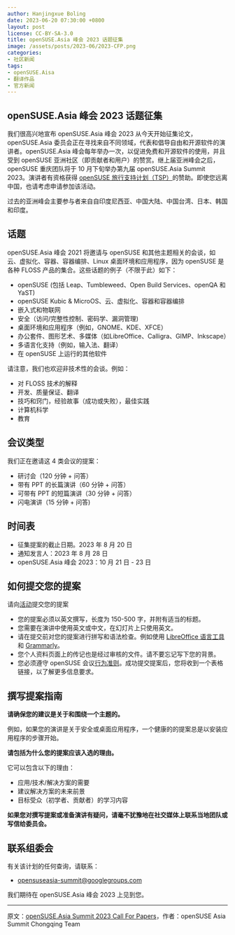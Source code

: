 ```yaml
---
author: Hanjingxue Boling
date: 2023-06-20 07:30:00 +0800
layout: post
license: CC-BY-SA-3.0
title: openSUSE.Asia 峰会 2023 话题征集
image: /assets/posts/2023-06/2023-CFP.png
categories:
- 社区新闻
tags:
- openSUSE.Aisa
- 翻译作品
- 官方新闻
---
```


## openSUSE.Asia 峰会 2023 话题征集

我们很高兴地宣布 openSUSE.Asia 峰会 2023 从今天开始征集论文，openSUSE.Asia 委员会正在寻找来自不同领域，代表和倡导自由和开源软件的演讲者。openSUSE.Asia 峰会每年举办一次，以促进免费和开源软件的使用，并且受到 openSUSE 亚洲社区（即贡献者和用户）的赞赏。继上届亚洲峰会之后，openSUSE 重庆团队将于 10 月下旬举办第九届 openSUSE.Asia Summit 2023。演讲者有资格获得 [openSUSE 旅行支持计划（TSP）][tsp]的赞助。即使您远离中国，也请考虑申请参加该活动。

[tsp]: https://en.opensuse.org/openSUSE:Travel_Support_Program

过去的亚洲峰会主要参与者来自自印度尼西亚、中国大陆、中国台湾、日本、韩国和印度。

## 话题

openSUSE.Asia 峰会 2021 将邀请与 openSUSE 和其他主题相关的会谈，如云、虚拟化、容器、容器编排、Linux 桌面环境和应用程序，因为 openSUSE 是各种 FLOSS 产品的集合。这些话题的例子（不限于此）如下：

*  openSUSE (包括 Leap、Tumbleweed、Open Build Services、openQA 和 YaST)
*  openSUSE Kubic & MicroOS、云、虚拟化、容器和容器编排
*  嵌入式和物联网
*  安全（访问/完整性控制、密码学、漏洞管理)
*  桌面环境和应用程序（例如，GNOME、KDE、XFCE）
*  办公套件、图形艺术、多媒体（如LibreOffice、Calligra、GIMP、Inkscape）
*  多语言化支持（例如，输入法、翻译）
*  在 openSUSE 上运行的其他软件

请注意，我们也欢迎非技术性的会谈。例如：

* 对 FLOSS 技术的解释
* 开发、质量保证、翻译
* 技巧和窍门，经验故事（成功或失败），最佳实践
* 计算机科学
* 教育

## 会议类型

我们正在邀请这 4 类会议的提案：

* 研讨会（120 分钟 + 问答）
* 带有 PPT 的长篇演讲（60 分钟 + 问答）
* 可带有 PPT 的短篇演讲（30 分钟 + 问答）
* 闪电演讲（15 分钟 + 问答)

## 时间表

* 征集提案的截止日期。2023 年 8 月 20 日
* 通知发言人：2023 年 8 月 28 日
* openSUSE.Asia 峰会 2023：10 月 21 日 - 23 日

## 如何提交您的提案

请向[活动]提交您的提案

- 您的提案必须以英文撰写，长度为 150-500 字，并附有适当的标题。
- 您需要在演讲中使用英文或中文，在幻灯片上只使用英文。
- 请在提交前对您的提案进行拼写和语法检查。例如使用 [LibreOffice 语言工具]和 [Grammarly]。
- 您个人资料页面上的传记也是经过审核的文件。请不要忘记写下您的背景。
- 您必须遵守 openSUSE 会议[行为准则]。成功提交提案后，您将收到一个表格链接，以了解更多信息要求。

[活动]: https://events.opensuse.org/conferences/oSAS23/
[LibreOffice 语言工具]: https://extensions.libreoffice.org/en/extensions/show/languagetool
[Grammarly]: https://www.grammarly.com/
[行为准则]: https://en.opensuse.org/openSUSE:Conference_code_of_conduct

## 撰写提案指南

**请确保您的建议是关于和围绕一个主题的。**

例如，如果您的演讲是关于安全或桌面应用程序，一个健康的的提案总是以安装应用程序的步骤开始。

**请包括为什么您的提案应该入选的理由。**

它可以包含以下的理由：

* 应用/技术/解决方案的需要
* 建议解决方案的未来前景
* 目标受众（初学者、贡献者）的学习内容

**如果您对撰写提案或准备演讲有疑问，请毫不犹豫地在社交媒体上联系当地团队或写信给委员会。**

## 联系组委会

有关该计划的任何查询，请联系：

- opensuseasia-summit@googlegroups.com

我们期待在 openSUSE.Asia 峰会 2023 上见到您。

------

原文：[openSUSE.Asia Summit 2023 Call For Papers](https://news.opensuse.org/2023/06/20/openSUSE-Asia-2023-CFP/)，作者：openSUSE Asia Summit Chongqing Team
